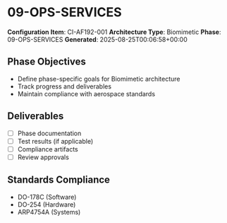 # 09-OPS-SERVICES

**Configuration Item**: CI-AF192-001
**Architecture Type**: Biomimetic
**Phase**: 09-OPS-SERVICES
**Generated**: 2025-08-25T00:06:58+00:00

## Phase Objectives
- Define phase-specific goals for Biomimetic architecture
- Track progress and deliverables
- Maintain compliance with aerospace standards

## Deliverables
- [ ] Phase documentation
- [ ] Test results (if applicable)
- [ ] Compliance artifacts
- [ ] Review approvals

## Standards Compliance
- DO-178C (Software)
- DO-254 (Hardware)
- ARP4754A (Systems)

